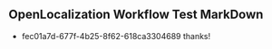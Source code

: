 ## OpenLocalization Workflow Test MarkDown
* fec01a7d-677f-4b25-8f62-618ca3304689 thanks!

<!--HONumber=Jul16_HO3-->


